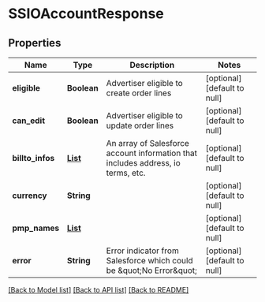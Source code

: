 # SSIOAccountResponse
## Properties

| Name | Type | Description | Notes |
|------------ | ------------- | ------------- | -------------|
| **eligible** | **Boolean** | Advertiser eligible to create order lines | [optional] [default to null] |
| **can\_edit** | **Boolean** | Advertiser eligible to update order lines | [optional] [default to null] |
| **billto\_infos** | [**List**](SSIOAccountItem.md) | An array of Salesforce account information that includes address, io terms, etc. | [optional] [default to null] |
| **currency** | **String** |  | [optional] [default to null] |
| **pmp\_names** | [**List**](SSIOAccountPMPName.md) |  | [optional] [default to null] |
| **error** | **String** | Error indicator from Salesforce which could be \&quot;No Error\&quot; | [optional] [default to null] |

[[Back to Model list]](../README.md#documentation-for-models) [[Back to API list]](../README.md#documentation-for-api-endpoints) [[Back to README]](../README.md)

